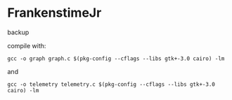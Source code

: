 # FrankenstimeJr
backup

compile with:

`gcc -o graph graph.c $(pkg-config --cflags --libs gtk+-3.0 cairo) -lm`

and

`gcc -o telemetry telemetry.c $(pkg-config --cflags --libs gtk+-3.0 cairo) -lm`
